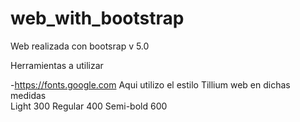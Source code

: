 # web_with_bootstrap
Web realizada con bootsrap v 5.0

Herramientas a utilizar

-https://fonts.google.com
  Aqui utilizo el estilo Tillium web en dichas medidas <br>
      Light 300
      Regular 400
      Semi-bold 600
